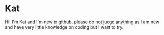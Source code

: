 # Kat
Hi! I'm Kat and I'm new to github, please do not judge anything as I am new and have very little knowledge on coding but I want to try.
